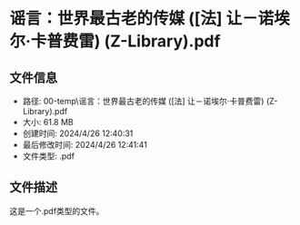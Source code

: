 ﻿# 谣言：世界最古老的传媒 ([法] 让－诺埃尔·卡普费雷) (Z-Library).pdf

## 文件信息
- 路径: 00-temp\谣言：世界最古老的传媒 ([法] 让－诺埃尔·卡普费雷) (Z-Library).pdf
- 大小: 61.8 MB
- 创建时间: 2024/4/26 12:40:31
- 最后修改时间: 2024/4/26 12:41:41
- 文件类型: .pdf

## 文件描述
这是一个.pdf类型的文件。

